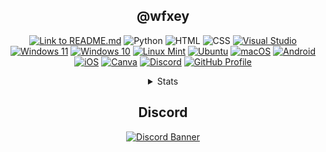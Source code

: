 <div align="center">

## @wfxey


[![Link to README.md](https://img.shields.io/badge/Link%20to%20README.md-8CA1AF?logo=readthedocs&logoColor=fff)](https://github.com/wfxey/wfxey/blob/main/README.md)
![Python](https://img.shields.io/badge/Python-14354C?style=flat&logo=python&logoColor=white)
![HTML](https://img.shields.io/badge/HTML-e34c26?style=flat&logo=html5&logoColor=white)
![CSS](https://img.shields.io/badge/CSS-563d7c?&style=flat&logo=css3&logoColor=white)
[![Visual Studio](https://img.shields.io/badge/Visual%20Studio-5C2D91.svg?&logo=visual-studio&logoColor=white)](#)
[![Windows 11](https://img.shields.io/badge/Windows%2011-0078D4?logo=windows11&logoColor=fff)](#)
[![Windows 10](https://img.shields.io/badge/Windows%2010-0078D6?logo=windows10&logoColor=fff)](#)
[![Linux Mint](https://img.shields.io/badge/Linux%20Mint-87CF3E?logo=linuxmint&logoColor=fff)](#)
[![Ubuntu](https://img.shields.io/badge/Ubuntu-E95420?logo=ubuntu&logoColor=white)](#)
[![macOS](https://img.shields.io/badge/macOS-000000?logo=macos&logoColor=F0F0F0)](#)
[![Android](https://img.shields.io/badge/Android-3DDC84?logo=android&logoColor=white)](#)
[![iOS](https://img.shields.io/badge/iOS-000000?&logo=ios&logoColor=white)](#)
[![Canva](https://img.shields.io/badge/Canva-%2300C4CC.svg?&logo=Canva&logoColor=white)](#)
[![Discord](https://img.shields.io/badge/Discord-5865F2?style=flat&logo=discord&logoColor=white)](https://discord.gg/rfrMnA4XCc)
<a href="https://github.com/wfxey"> <img src="https://komarev.com/ghpvc/?username=wfxey&color=red" alt="GitHub Profile"> </a>



<details closed>
    <summary>Stats</summary>
<br>
<a href="https://github.com/anuraghazra/github-readme-stats">
  <img align="center" src="https://github-readme-stats.vercel.app/api?username=wfxey&show=reviews,discussions_started,discussions_answered,prs_merged,prs_merged_percentage" />
</a>
</details>

## Discord

[![Discord Banner](https://discord.com/api/guilds/1230908371490570314/widget.png?style=banner2)](https://discord.gg/rfrMnA4XCc)

</div>
